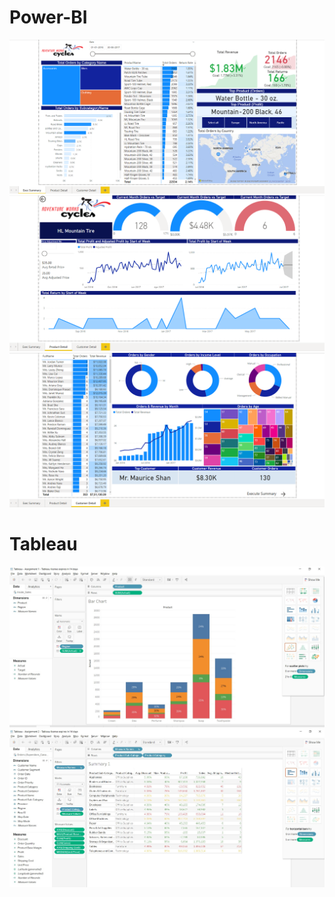 # Power-BI
![](snaps/ExecuteSummary.png)
![](snaps/ProductDetail.png)
![](snaps/CustomerDetail.png)

# Tableau

![](snaps/tab1.jpg)
![](snaps/tab2.jpg)
